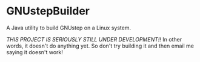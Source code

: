 # GNUstepBuilder
A Java utility to build GNUstep on a Linux system.

_THIS PROJECT IS SERIOUSLY STILL UNDER DEVELOPMENT!!_ In other words, it doesn't do anything yet.  So don't try building it and then email me saying it doesn't work!
